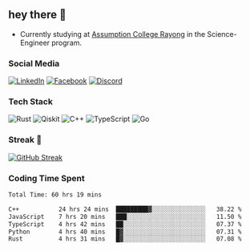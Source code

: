 ## hey there 👋

- Currently studying at [Assumption College Rayong](https://www.acr.ac.th) in the Science-Engineer program.

### Social Media

[![LinkedIn](https://img.shields.io/badge/linkedin-%230077B5.svg?style=for-the-badge&logo=linkedin&logoColor=white)](https://www.linkedin.com/in/kiattisakbeaw/)
[![Facebook](https://img.shields.io/badge/Facebook-%231877F2.svg?style=for-the-badge&logo=Facebook&logoColor=white)](https://www.facebook.com/kiattisakbeawsanburee)
[![Discord](https://img.shields.io/badge/Discord-%235865F2.svg?style=for-the-badge&logo=discord&logoColor=white)](https://discord.gg/dgRsHb5duc)

### Tech Stack
![Rust](https://img.shields.io/badge/rust-%23000000.svg?style=for-the-badge&logo=rust&logoColor=white)
![Qiskit](https://img.shields.io/badge/Qiskit-%236929C4.svg?style=for-the-badge&logo=Qiskit&logoColor=white)
![C++](https://img.shields.io/badge/c++-%2300599C.svg?style=for-the-badge&logo=c%2B%2B&logoColor=white)
![TypeScript](https://img.shields.io/badge/typescript-%23007ACC.svg?style=for-the-badge&logo=typescript&logoColor=white)
![Go](https://img.shields.io/badge/go-%2300ADD8.svg?style=for-the-badge&logo=go&logoColor=white)


### Streak 🚀
[![GitHub Streak](https://streak-stats.demolab.com?user=beawkiattisak&theme=dark&hide_border=true)](https://git.io/streak-stats)
</div>

### Coding Time Spent
<!--START_SECTION:waka-->

```txt
Total Time: 60 hrs 19 mins

C++           24 hrs 24 mins  █████████▓░░░░░░░░░░░░░░░   38.22 %
JavaScript    7 hrs 20 mins   ███░░░░░░░░░░░░░░░░░░░░░░   11.50 %
TypeScript    4 hrs 42 mins   ██░░░░░░░░░░░░░░░░░░░░░░░   07.37 %
Python        4 hrs 40 mins   █▓░░░░░░░░░░░░░░░░░░░░░░░   07.31 %
Rust          4 hrs 31 mins   █▓░░░░░░░░░░░░░░░░░░░░░░░   07.08 %
```

<!--END_SECTION:waka-->
